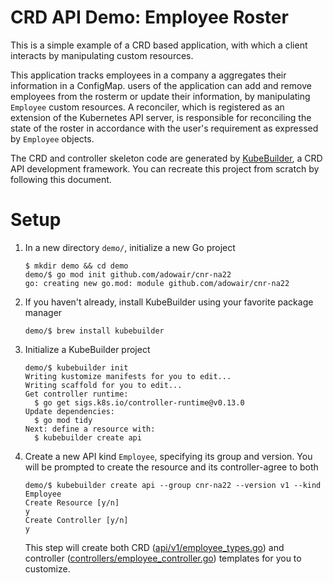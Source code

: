 # CRD API Demo: Employee Roster

This is a simple example of a CRD based application, with which a client
interacts by manipulating custom resources.

This application tracks employees in a company a aggregates their information
in a ConfigMap. users of the application can add and remove employees from
the rosterm or update their information, by manipulating `Employee` custom
resources. A reconciler, which is registered as an extension of the Kubernetes
API server, is responsible for reconciling the state of the roster in accordance
with the user's requirement as expressed by `Employee` objects.

The CRD and controller skeleton code are generated by
[KubeBuilder](https://kubebuilder.io), a CRD API development framework. You can
recreate this project from scratch by following this document.

# Setup

1. In a new directory `demo/`, initialize a new Go project
   ```console
   $ mkdir demo && cd demo
   demo/$ go mod init github.com/adowair/cnr-na22
   go: creating new go.mod: module github.com/adowair/cnr-na22
   ```
3. If you haven't already, install KubeBuilder using your favorite package
   manager
   ```console
   demo/$ brew install kubebuilder
   ```
4. Initialize a KubeBuilder project
   ```console
   demo/$ kubebuilder init
   Writing kustomize manifests for you to edit...
   Writing scaffold for you to edit...
   Get controller runtime:
     $ go get sigs.k8s.io/controller-runtime@v0.13.0
   Update dependencies:
     $ go mod tidy
   Next: define a resource with:
     $ kubebuilder create api
   ```
5. Create a new API kind `Employee`, specifying its group and version.
   You will be prompted to create the resource and its controller-agree
   to both
   ```console
   demo/$ kubebuilder create api --group cnr-na22 --version v1 --kind Employee
   Create Resource [y/n]
   y
   Create Controller [y/n]
   y
   ```
   This step will create both CRD
   ([api/v1/employee_types.go](api/v1/employee_types.go)) and controller
   ([controllers/employee_controller.go](controllers/employee_controller.go))
   templates for you to customize.
